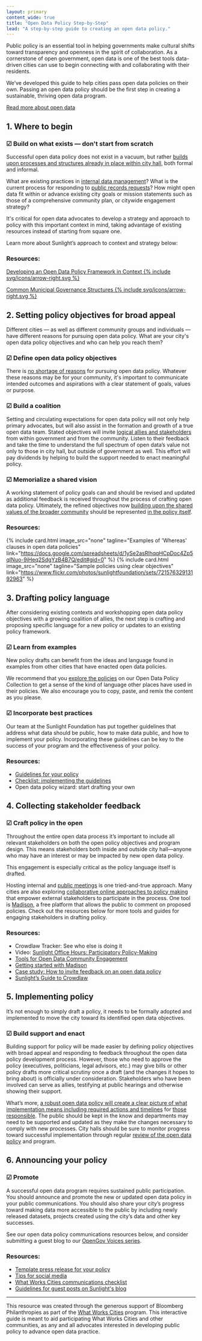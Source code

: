 ```yaml
---
layout: primary
content_wide: true
title: "Open Data Policy Step-by-Step"
lead: "A step-by-step guide to creating an open data policy."
---
```


Public policy is an essential tool in helping governments make cultural shifts toward transparency and openness in the spirit of collaboration. As a cornerstone of open government, open data is one of the best tools data-driven cities can use to begin connecting with and collaborating with their residents.

We’ve developed this guide to help cities pass open data policies on their own. Passing an open data policy should be the first step in creating a sustainable, thriving open data program.

<a class="usa-button" href="{{ site.baseurl }}/open-data-101">Read more about open data</a>

## 1. Where to begin

### ☑ Build on what exists — don't start from scratch

Successful open data policy does not exist in a vacuum, but rather [builds upon processes and structures already in place within city hall](http://sunlightfoundation.com/opendataguidelines/#build-on-precedent), both formal and informal.

What are existing practices in [internal data management](http://sunlightfoundation.com/blog/2015/02/11/sharing-sensitive-data-within-government/)? What is the current process for responding to [public records requests](http://sunlightfoundation.com/blog/tag/public-records/)? How might open data fit within or advance existing city goals or mission statements such as those of a comprehensive community plan, or citywide engagement strategy?

It's critical for open data advocates to develop a strategy and approach to policy with this important context in mind, taking advantage of existing resources instead of starting from square one.

Learn more about Sunlight’s approach to context and strategy below:

### Resources:

<p><a href="https://docs.google.com/document/d/1-BzDPwrquZVCY1NMMv2khzagjp7NMOGvcjIt5aNfhi4/edit#heading=h.70ahsimeeom" class="link-arrow-right">Developing an Open Data Policy Framework in Context {% include svg/icons/arrow-right.svg %}</a></p>

<p><a href="https://docs.google.com/document/d/1xKvUNM4aIeDmzvY8aODjkrsS0HTRo9VaacGQtlsJBTA/edit" class="link-arrow-right">Common Municipal Governance Structures {% include svg/icons/arrow-right.svg %}</a></p>

<!-- <p><a href="" class="link-arrow-right">[Add Alena’s research once it’s out] {% include svg/icons/arrow-right.svg %}</a></p> -->

<!-- <div class="funfact-blockquote">
  <div class="small-caps">Resources:</div>
    <ul>
      <li><a href="https://docs.google.com/document/d/1-BzDPwrquZVCY1NMMv2khzagjp7NMOGvcjIt5aNfhi4/edit#heading=h.70ahsimeeom">Developing an Open Data Policy Framework in Context</a></li>
      <li><a href="https://docs.google.com/document/d/1xKvUNM4aIeDmzvY8aODjkrsS0HTRo9VaacGQtlsJBTA/edit">Common Municipal Governance Structures</a></li>
      <li><a href="">[Add Alena’s research once it’s out]</a></li>
    </ul>
  </div>
</div> -->

## 2. Setting policy objectives for broad appeal

Different cities — as well as different community groups and individuals — have different reasons for pursuing open data policy. What are your city's open data policy objectives and who can help you reach them?

### ☑ Define open data policy objectives

There is [no shortage of reasons](http://sunlightfoundation.com/blog/2012/05/02/defending-the-big-tent-open-data-inclusivity-and-activism/) for pursuing open data policy. Whatever these reasons may be for your community, it's important to communicate intended outcomes and aspirations with a clear statement of goals, values or purpose.

### ☑ Build a coalition

Setting and circulating expectations for open data policy will not only help primary advocates, but will also assist in the formation and growth of a true open data team. Stated objectives will invite [logical allies and stakeholders](https://sunlightfoundation.com/blog/2014/01/29/why-set-the-default-to-open-because-information-is-a-public-good/) from within government and from the community. Listen to their feedback and take the time to understand the full spectrum of open data’s value not only to those in city hall, but outside of government as well. This effort will pay dividends by helping to build the support needed to enact meaningful policy.

### ☑ Memorialize a shared vision

A working statement of policy goals can and should be revised and updated as additional feedback is received throughout the process of crafting open data policy. Ultimately, the refined objectives now [building upon the shared values of the broader community](http://sunlightfoundation.com/opendataguidelines/#goals-and-values) should be represented [in the policy itself](https://www.flickr.com/photos/sunlightfoundation/sets/72157632913192963).

### Resources:

{% include card.html
 image_src="none"
 tagline="Examples of 'Whereas' clauses in open data policies"
 link="https://docs.google.com/spreadsheets/d/1ySe2asRlhqqHCpDoc4Zp5qINuo-9iHeq2SdgYzB4B7Q/edit#gid=0"
%}
{% include card.html
 image_src="none"
 tagline="Sample policies using clear objectives"
 link="https://www.flickr.com/photos/sunlightfoundation/sets/72157632913192963"
%}

<!-- - [Examples of 'Whereas' clauses in open data policies](https://docs.google.com/spreadsheets/d/1ySe2asRlhqqHCpDoc4Zp5qINuo-9iHeq2SdgYzB4B7Q/edit#gid=0)
- [Sample policies using clear objectives](https://www.flickr.com/photos/sunlightfoundation/sets/72157632913192963) -->

## 3. Drafting policy language

After considering existing contexts and workshopping open data policy objectives with a growing coalition of allies, the next step is crafting and proposing specific language for a new policy or updates to an existing policy framework.

### ☑ Learn from examples

New policy drafts can benefit from the ideas and language found in examples from other cities that have enacted open data policies.

We recommend that you [explore the policies](http://www.opendatapolicies.org/browse/) on our Open Data Policy Collection to get a sense of the kind of language other places have used in their policies. We also encourage you to copy, paste, and remix the content as you please.

### ☑ Incorporate best practices

Our team at the Sunlight Foundation has put together guidelines that address what data should be public, how to make data public, and how to implement your policy. Incorporating these guidelines can be key to the success of your program and the effectiveness of your policy.

### Resources:
- [Guidelines for your policy](https://sunlightfoundation.com/opendataguidelines/)
- [Checklist: implementing the guidelines](https://docs.google.com/spreadsheets/d/1TaY7yIQJK-yFi85eplW9V2r2tR9xNtW8Inaq1nO44ec/edit#gid=1152618309)
- Open data policy wizard: start drafting your own

## 4. Collecting stakeholder feedback

### ☑ Craft policy in the open

Throughout the entire open data process it’s important to include all relevant stakeholders on both the open policy objectives and program design. This means stakeholders both inside and outside city hall—anyone who may have an interest or may be impacted by new open data policy.

This engagement is especially critical as the policy language itself is drafted.

Hosting internal and [public meetings](https://sunlightfoundation.com/blog/2013/12/04/montgomery-countys-open-data-town-hall-the-town-hall-of-the-future/) is one tried-and-true approach. Many cities are also exploring [collaborative online approaches to policy making](https://sunlightfoundation.com/blog/2016/03/11/crowdlaw-and-open-data-policy-a-perfect-match/) that empower external stakeholders to participate in the process. One tool is [Madison](https://mymadison.io/), a free platform that allows the public to comment on proposed policies. Check out the resources below for more tools and guides for engaging stakeholders in drafting policy.

### Resources:
- Crowdlaw Tracker: See who else is doing it
- Video: [Sunlight Office Hours: Participatory Policy-Making](https://www.youtube.com/watch?v=RkbmGWkVCcs&feature=youtu.be)
- [Tools for Open Data Community Engagement](https://docs.google.com/document/d/1Jm1hIuiMEf3SLwmP1B3KgvHvrBDLKI7jA36hEDVwp34/edit)
- [Getting started with Madison](https://drive.google.com/file/d/0B-yyIAljB-OPN2Q3V0RYalp2UXFDWEVYWktFLTlZVm9EOVcw/view)
- [Case study: How to invite feedback on an open data policy](https://sunlightfoundation.com/2017/03/10/how-to-invite-feedback-on-an-open-data-policy/)
- [Sunlight’s Guide to Crowdlaw](https://sunlightfoundation.com/2018/01/22/make-open-data-policy-more-participatory-with-our-new-crowdlaw-guide/)

## 5. Implementing policy

It’s not enough to simply draft a policy, it needs to be formally adopted and implemented to move the city toward its identified open data objectives.

### ☑ Build support and enact

Building support for policy will be made easier by defining policy objectives with broad appeal and responding to feedback throughout the open data policy development process. However, those who need to approve the policy (executives, politicians, legal advisors, etc.) may give bills or other policy drafts more critical scrutiny once a draft (and the changes it hopes to bring about) is officially under consideration. Stakeholders who have been involved can serve as allies, testifying at public hearings and otherwise showing their support.

What’s more, [a robust open data policy will create a clear picture of what implementation means including required actions and timelines](http://sunlightfoundation.com/opendataguidelines/#section-how-to-implement-policy) for [those responsible](http://sunlightfoundation.com/blog/2014/03/28/an-open-data-ombudsman-and-rethinking-oversight-authorities/). The public should be kept in the know and departments may need to be supported and updated as they make the changes necessary to comply with new processes. City halls should be sure to monitor progress toward successful implementation through regular [review of the open data policy](https://sunlightfoundation.com/opendataguidelines/#future-review) and program.

## 6. Announcing your policy

### ☑ Promote

A successful open data program requires sustained public participation. You should announce and promote the new or updated open data policy in your public communications. You should also share your city’s progress toward making data more accessible to the public by including newly released datasets, projects created using the city’s data and other key successes.

See our open data policy communications resources below, and consider submitting a guest blog to our [OpenGov Voices series](https://sunlightfoundation.com/blog/series/opengov-voices/).

### Resources:
- [Template press release for your policy ](https://docs.google.com/document/d/1H-dyazP6fYB3cLGB2ocJW9kXYe11sQfDTitNp6LjlMk/edit)
- [Tips for social media ](https://docs.google.com/document/d/1bg7bvmjRbzlRYEoozABt0cEMGWjMXW506Gk-0tUtEKw/edit)
- [What Works Cities communications checklist ](https://www.bbhub.io/dotorg/sites/8/2016/05/05.26.16_WWC-Communications-Worksheet.pdf)
- [Guidelines for guest posts on Sunlight's blog ](https://docs.google.com/document/d/1yIenQo8ydcWAL5OaLtPcaF4EawBeNmLbrJF65_x8m_4/edit)

---

<!-- **Can't put until it's ready! :** Passed an open data policy and curious about what to do next? Check out our Communities + Open Data Hub to learn more about how open data can help you bring impact to your residents. -->

<div class="funfact-blockquote">
This resource was created through the generous support of Bloomberg Philanthropies as part of the <a href="https://whatworkscities.bloomberg.org/">What Works Cities</a> program. This interactive guide is meant to aid participating What Works Cities and other communities, as any and all advocates interested in developing public policy to advance open data practice.
</div>

<!-- Create table of contents -->
<script src="{{ site.baseurl }}/assets/js/create-toc-from-headings.js"></script>
